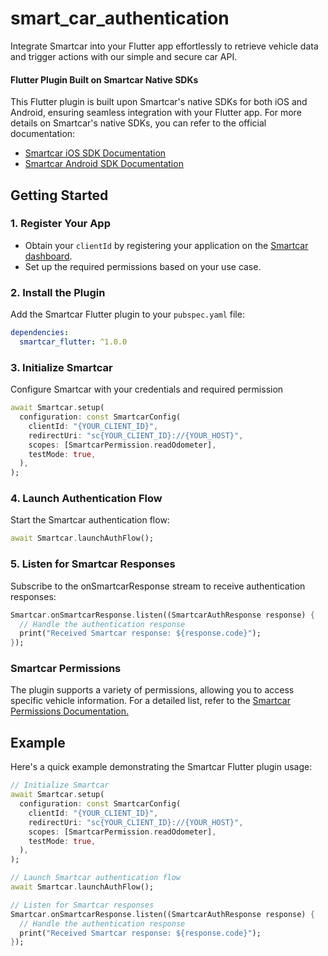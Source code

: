 # smart_car_authentication


Integrate Smartcar into your Flutter app effortlessly to retrieve vehicle data and trigger actions with our simple and secure car API.

####  Flutter Plugin Built on Smartcar Native SDKs

This Flutter plugin is built upon Smartcar's native SDKs for both iOS and Android, ensuring seamless integration with your Flutter app. For more details on Smartcar's native SDKs, you can refer to the official documentation:

- [Smartcar iOS SDK Documentation](https://smartcar.com/docs/getting-started/tutorials/ios)
- [Smartcar Android SDK Documentation](https://smartcar.com/docs/getting-started/tutorials/android)




## Getting Started



### 1. Register Your App

- Obtain your `clientId` by registering your application on the [Smartcar dashboard](https://smartcar.com/).
- Set up the required permissions based on your use case.

### 2. Install the Plugin

Add the Smartcar Flutter plugin to your `pubspec.yaml` file:

```yaml
dependencies:
  smartcar_flutter: ^1.0.0

````

### 3. Initialize Smartcar
Configure Smartcar with your credentials and required permission

```dart
await Smartcar.setup(
  configuration: const SmartcarConfig(
    clientId: "{YOUR_CLIENT_ID}",
    redirectUri: "sc{YOUR_CLIENT_ID}://{YOUR_HOST}",
    scopes: [SmartcarPermission.readOdometer],
    testMode: true,
  ),
);
```


### 4. Launch Authentication Flow
Start the Smartcar authentication flow:

```dart
await Smartcar.launchAuthFlow();
```


### 5. Listen for Smartcar Responses
Subscribe to the onSmartcarResponse stream to receive authentication responses:

```dart
Smartcar.onSmartcarResponse.listen((SmartcarAuthResponse response) {
  // Handle the authentication response
  print("Received Smartcar response: ${response.code}");
});

```



### Smartcar Permissions
The plugin supports a variety of permissions, allowing you to access specific vehicle information. For a detailed list, refer to the [Smartcar Permissions Documentation.](https://smartcar.com/)

## Example
Here's a quick example demonstrating the Smartcar Flutter plugin usage:


```dart
// Initialize Smartcar
await Smartcar.setup(
  configuration: const SmartcarConfig(
    clientId: "{YOUR_CLIENT_ID}",
    redirectUri: "sc{YOUR_CLIENT_ID}://{YOUR_HOST}",
    scopes: [SmartcarPermission.readOdometer],
    testMode: true,
  ),
);

// Launch Smartcar authentication flow
await Smartcar.launchAuthFlow();

// Listen for Smartcar responses
Smartcar.onSmartcarResponse.listen((SmartcarAuthResponse response) {
  // Handle the authentication response
  print("Received Smartcar response: ${response.code}");
});


```
